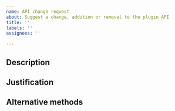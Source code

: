 ```yaml
---
name: API change request
about: Suggest a change, addition or removal to the plugin API
title: ''
labels: ''
assignees: ''

---
```


<!--- tell us what you want -->
## Description


<!--- explain why you want this and why it's a good idea -->
## Justification


<!--- (optional) describe alternative methods you've explored to achieve your goal -->
## Alternative methods
